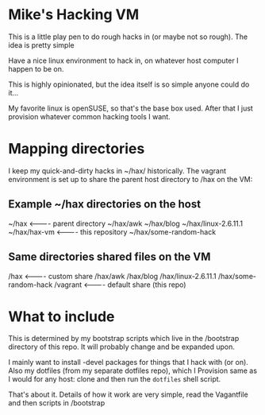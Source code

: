 # Mike's Hacking VM

This is a little play pen to do rough hacks in (or maybe not so rough).  The idea is pretty simple

 Have a nice linux environment to hack in, on whatever host computer I happen to be on.

This is highly opinionated, but the idea itself is so simple anyone could do it...

My favorite linux is openSUSE, so that's the base box used.  After that I just provision whatever common hacking tools I want.

# Mapping directories

I keep my quick-and-dirty hacks in ~/hax/ historically.  The vagrant environment is set up to share the parent host directory to /hax on the VM:

## Example ~/hax directories on the host

 ~/hax                     <---- parent directory
 ~/hax/awk
 ~/hax/blog
 ~/hax/linux-2.6.11.1
 ~/hax/hax-vm              <---- this repository
 ~/hax/some-random-hack

## Same directories shared files on the VM

 /hax                      <---- custom share
 /hax/awk
 /hax/blog
 /hax/linux-2.6.11.1
 /hax/some-random-hack
 /vagrant                  <---- default share (this repo)

# What to include

This is determined by my bootstrap scripts which live in the /bootstrap directory of this repo.  It will probably change and be expanded upon.

I mainly want to install -devel packages for things that I hack with (or on). Also my dotfiles (from my separate dotfiles repo), which I Provision same as I would for any host: clone and then run the `dotfiles` shell script.

That's about it. Details of how it work are very simple, read the Vagantfile and then scripts in /bootstrap
